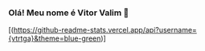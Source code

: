 ### Olá! Meu nome é Vitor Valim 👋
[(https://github-readme-stats.vercel.app/api?username={vtrtga}&theme=blue-green)]

